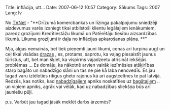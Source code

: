 Title: inflācija, utt…
Date: 2007-06-12 10:57
Category: Sākums
Tags: 2007
Lang: lv

No [TVNet][1]   - "**Drīzumā komercbankas un līzinga pakalpojumu sniedzēji aizdevumus varēs izsniegt tikai atbilstoši klientu legālajiem ienākumiem, paredz grozījumi Kredītiestāžu likumā un Patērētāju tiesību aizsardzības likumā. Likuma grozījumi ir daļa no inflācijas apkarošanas plāna. **"

Mja, algas nemainās, bet tiek pieņemti jauni likumi, cenas arī turpina augt un ceļ tikai visādas [drazas][2] , es, protams, saprotu, ka vajag piesaistīt jaunus tūristus, utt, bet man šķiet, ka vispirms vajadzeetu atrisināt iekšējās problēmas ... Es domāju, ka nākotnē arvien vairāk iezīmēsies atšķirības starp bagāto un nabadzīgo slāni un tas ne pie kā laba nenovedīs. Es jau tagad varu iztēloties ritīgus gheto rajonus kā arī augstceltnes te pat latvijā. Redzēs, kas notiks, kad [nabadzīgajiem][3]   apniks noskatīties uz [bagātajiem][4]   .. un viņiem apniks, agrāk vai vēlāk, kad uz nabadzības sliekšņa būs arī jauniešu pūļi.

p.s. Varbūt jau tagad jāsāk meklēt darbs ārzemēs?

  [1]: http://www.financenet.lv/nozares/bankas/article.php?id=158953
  [2]: http://www.koncertzale.lv/frame.php?l=lv&amp;o=1&amp;a=94
  [3]: http://www.tvnet.lv/zinas/latvija/cilvekzinas/article.php?id=499126
  [4]: http://www.financenet.lv/zinas/latvija/article.php?id=158950
